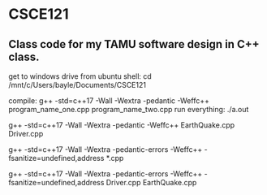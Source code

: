 # CSCE121

## Class code for my TAMU software design in C++ class.


get to windows drive from ubuntu shell: cd /mnt/c/Users/bayle/Documents/CSCE121

compile: g++ -std=c++17 -Wall -Wextra -pedantic -Weffc++ program_name_one.cpp program_name_two.cpp
run everything: ./a.out


g++ -std=c++17 -Wall -Wextra -pedantic -Weffc++ EarthQuake.cpp Driver.cpp

g++ -std=c++17 -Wall -Wextra -pedantic-errors -Weffc++ -fsanitize=undefined,address *.cpp



g++ -std=c++17 -Wall -Wextra -pedantic-errors -Weffc++ -fsanitize=undefined,address Driver.cpp EarthQuake.cpp
